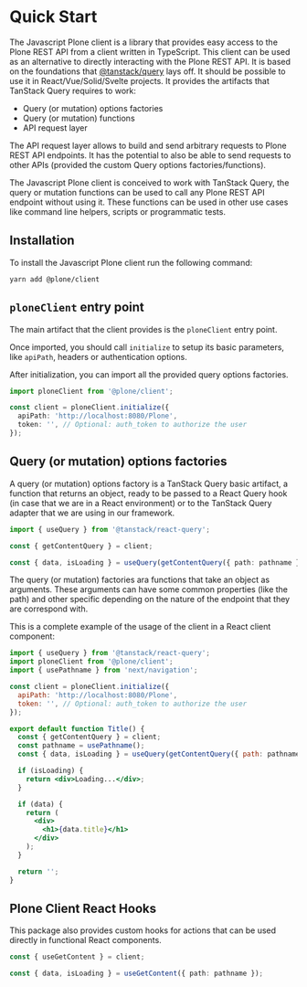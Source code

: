 # Quick Start

The Javascript Plone client is a library that provides easy access to the Plone REST API from a client written in TypeScript.
This client can be used as an alternative to directly interacting with the Plone REST API.
It is based on the foundations that [@tanstack/query](https://tanstack.com/query/latest) lays off.
It should be possible to use it in React/Vue/Solid/Svelte projects.
It provides the artifacts that TanStack Query requires to work:

- Query (or mutation) options factories
- Query (or mutation) functions
- API request layer

The API request layer allows to build and send arbitrary requests to Plone REST API endpoints.
It has the potential to also be able to send requests to other APIs (provided the custom Query options factories/functions).

The Javascript Plone client is conceived to work with TanStack Query, the query or mutation functions can be used to call any Plone REST API endpoint without using it.
These functions can be used in other use cases like command line helpers, scripts or programmatic tests.

## Installation​

To install the Javascript Plone client run the following command:

```shell
yarn add @plone/client
```

## `ploneClient` entry point

The main artifact that the client provides is the `ploneClient` entry point.

Once imported, you should call `initialize` to setup its basic parameters, like `apiPath`, headers or authentication options.

After initialization, you can import all the provided query options factories.

```ts
import ploneClient from '@plone/client';

const client = ploneClient.initialize({
  apiPath: 'http://localhost:8080/Plone',
  token: '', // Optional: auth_token to authorize the user
});
```

## Query (or mutation) options factories

A query (or mutation) options factory is a TanStack Query basic artifact, a function that returns an object, ready to be passed to a React Query hook (in case that we are in a React environment) or to the TanStack Query adapter that we are using in our framework.

```ts
import { useQuery } from '@tanstack/react-query';

const { getContentQuery } = client;

const { data, isLoading } = useQuery(getContentQuery({ path: pathname }));
```

The query (or mutation) factories ara functions that take an object as arguments.
These arguments can have some common properties (like the path) and other specific depending on the nature of the endpoint that they are correspond with.

This is a complete example of the usage of the client in a React client component:

```jsx
import { useQuery } from '@tanstack/react-query';
import ploneClient from '@plone/client';
import { usePathname } from 'next/navigation';

const client = ploneClient.initialize({
  apiPath: 'http://localhost:8080/Plone',
  token: '', // Optional: auth_token to authorize the user
});

export default function Title() {
  const { getContentQuery } = client;
  const pathname = usePathname();
  const { data, isLoading } = useQuery(getContentQuery({ path: pathname }));

  if (isLoading) {
    return <div>Loading...</div>;
  }

  if (data) {
    return (
      <div>
        <h1>{data.title}</h1>
      </div>
    );
  }

  return '';
}
```

## Plone Client React Hooks

This package also provides custom hooks for actions that can be used directly in functional React components.

```ts
const { useGetContent } = client;

const { data, isLoading } = useGetContent({ path: pathname });
```
